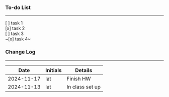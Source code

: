 
### To-do List
---
[ ] task 1    
[x] task 2   
[ ] task 3     
~[x] task 4~ 


### Change Log
--- 

| Date       | Initials | Details            |
|------------|----------|--------------------|
| 2024-11-17 | lat      | Finish HW          |
| 2024-11-13 | lat      | In class set up    |
